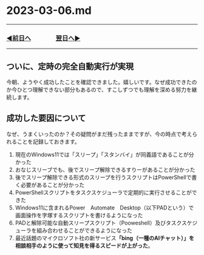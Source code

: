 # 2023-03-06.md

---

### [◀️前日へ](https://github.com/yuasys/chatty-journal/blob/main/2023/03/2023-03-05.md)&emsp;&emsp;&emsp;&emsp;[翌日へ▶️](https://github.com/yuasys/chatty-journal/blob/main/2023/03/2023-03-07.md)

---

## ついに、定時の完全自動実行が実現

今朝、ようやく成功したことを確認できました。嬉しいです。なぜ成功できたのか今ひとつ理解できない部分もあるので、すこしずつでも理解を深める努力を継続します。

## 成功した要因について

なぜ、うまくいったのか？その疑問がまだ残ったままですが、今の時点で考えられることを記録しておきます。

1. 現在のWindows11では「スリープ」「スタンバイ」が同義語であることが分かった
2. おなじスリーブでも、後でスリープ解除できるすりーがあることが分かった
3. 後でスリープ解除できる形式のスリープを行うスクリプトはPowerShellで書く必要があることが分かった
4. PowerShellスクリプトをタスクスケジューラで定期的に実行させることができた
5. Windows11に含まれるPower　Automate　Desktop（以下PADという）で画面操作を字塚するスクリプトを書けるようになった
6. PADと解除可能な自動スリープスクリプト（Pooweshell）及びタスクスケジューラを組み合わせることができるようになった
7. 最近話題のマイクロソフト社の新サービス<b>「bing（一種のAIチャット）」を相談相手のように使って知見を得るスピードが上がった</b>。
